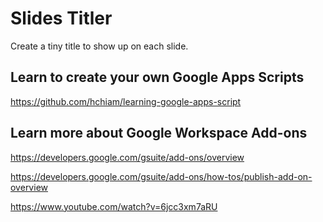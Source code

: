 # Slides Titler

Create a tiny title to show up on each slide.

## Learn to create your own Google Apps Scripts

<https://github.com/hchiam/learning-google-apps-script>

## Learn more about Google Workspace Add-ons

<https://developers.google.com/gsuite/add-ons/overview>

<https://developers.google.com/gsuite/add-ons/how-tos/publish-add-on-overview>

<https://www.youtube.com/watch?v=6jcc3xm7aRU>
